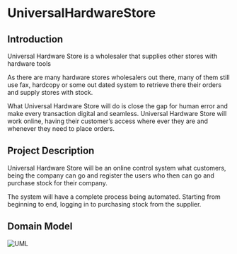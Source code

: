 # UniversalHardwareStore

## Introduction

Universal Hardware Store is a wholesaler that supplies other stores with hardware tools

As there are many hardware stores wholesalers out there, many of them still use fax, hardcopy or some out dated system to retrieve there their orders and supply stores with stock.

What Universal Hardware Store will do is close the gap for human error and make every transaction digital and seamless. Universal Hardware Store will work online, having their customer’s access where ever they are and whenever they need to place orders.

## Project Description

Universal Hardware Store will be an online control system what customers, being the company can go and register the users who then can go and purchase stock for their company. 

The system will have a complete process being automated. Starting from beginning to end, logging in to purchasing stock from the supplier.


## Domain Model

![UML](https://github.com/Garran/UniversalHardwareStore/blob/master/UniversalHardwareStore_UML2.jpg)
